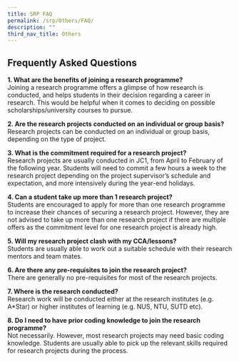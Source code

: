 ```yaml
---
title: SRP FAQ
permalink: /srp/Others/FAQ/
description: ""
third_nav_title: Others
---
```

<H2>Frequently Asked Questions</H2>


**1\. What are the benefits of joining a research programme?**<br> 
Joining a research programme offers a glimpse of how research is conducted, and helps students in their decision regarding a career in research. This would be helpful when it comes to deciding on possible scholarships/university courses to pursue.

**2\. Are the research projects conducted on an individual or group basis?**<br>
Research projects can be conducted on an individual or group basis, depending on the type of project.

**3\. What is the commitment required for a research project?**<br>
Research projects are usually conducted in JC1, from April to February of the following year. Students will need to commit a few hours a week to the research project depending on the project supervisor’s schedule and expectation, and more intensively during the year-end holidays.

**4\. Can a student take up more than 1 research project?**<br>
Students are encouraged to apply for more than one research programme to increase their chances of securing a research project. However, they are not advised to take up more than one research project if there are multiple offers as the commitment level for one research project is already high.

**5\. Will my research project clash with my CCA/lessons?**<br>
Students are usually able to work out a suitable schedule with their research mentors and team mates.

**6\. Are there any pre-requisites to join the research project?**<br>
There are generally no pre-requisites for most of the research projects.

**7\. Where is the research conducted?**<br>
Research work will be conducted either at the research institutes (e.g. A\*Star) or higher institutes of learning (e.g. NUS, NTU, SUTD etc).

**8\. Do I need to have prior coding knowledge to join the research programme?**<br>
Not necessarily. However, most research projects may need basic coding knowledge. Students are usually able to pick up the relevant skills required for research projects during the process.
